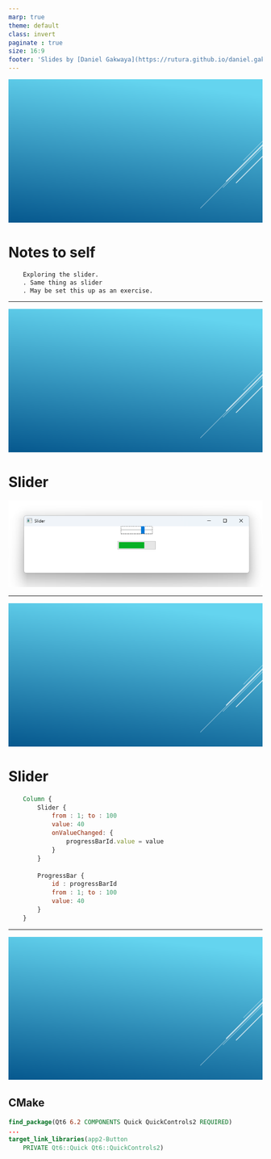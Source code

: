 ```yaml
---
marp: true
theme: default
class: invert
paginate : true
size: 16:9
footer: 'Slides by [Daniel Gakwaya](https://rutura.github.io/daniel.gakwaya/) at [LearnQtGuide](https://www.learnqt.guide/)'
---
```

![bg](images/slide_background.png)
# Notes to self
        Exploring the slider.
        . Same thing as slider
        . May be set this up as an exercise.
        
---
![bg](images/slide_background.png)
# Slider
![](images/1.png)

---
![bg](images/slide_background.png)
# Slider
```qml
    Column {
        Slider {
            from : 1; to : 100
            value: 40
            onValueChanged: {
                progressBarId.value = value
            }
        }

        ProgressBar {
            id : progressBarId
            from : 1; to : 100
            value: 40
        }
    }
```

---

![bg](images/slide_background.png)
## CMake
```cmake
find_package(Qt6 6.2 COMPONENTS Quick QuickControls2 REQUIRED)
...
target_link_libraries(app2-Button
    PRIVATE Qt6::Quick Qt6::QuickControls2)

```

